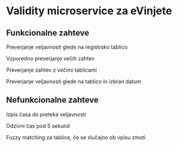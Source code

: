 # Validity microservice za eVinjete

## Funkcionalne zahteve

Preverjanje veljavnosti glede na registrsko tablico

Vzporedno preverjanje večih zahtev

Preverjanje zahtev z večimi tablicami

Preverjanje veljavnosti glede na tablico in izbran datum

## Nefunkcionalne zahteve

Izpis časa do preteka veljavnosti

Odzivni čas pod 5 sekund

Fuzzy matching za tablice, če se slučajno ob vpisu zmoti
